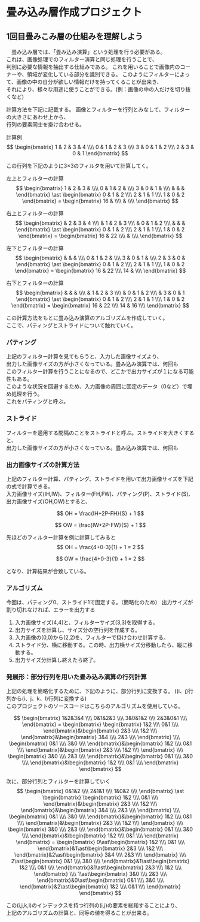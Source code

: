 # 畳み込み層作成プロジェクト

## 1回目畳みこみ層の仕組みを理解しよう

　畳み込み層では、「畳み込み演算」という処理を行う必要がある。  
これは、画像処理でのフィルター演算と同じ処理を行うことで、  
判別に必要な情報を抽出する仕組みである。
これを用いることで画像内のコーナーや、領域が変化している部分を識別できる。
このようにフィルターによって、画像の中の自分が欲しい情報だけを持ってくることが出来き、  
それにより、様々な用途に使うことができる。(例：画像の中の人だけを切り抜くなど)

計算方法を下記に記載する。
画像とフィルターを行列とみなして、フィルターの大きさにあわせ上から、  
行列の要素同士を掛け合わせる。

計算例  
$$
\begin{bmatrix}
1 & 2 & 3 & 4 \\\\
0 & 1 & 2 & 3 \\\\
3 & 0 & 1 & 2 \\\\
2 & 3 & 0 & 1
\end{bmatrix}
$$  

この行列を下記のように3×3のフィルタを用いて計算してく。

左上とフィルターの計算  
$$
\begin{bmatrix}
1 & 2 & 3 &  \\\\
0 & 1 & 2 &  \\\\
3 & 0 & 1 &  \\\\
  &   &   &  
\end{bmatrix}  
\ast  
\begin{bmatrix}
0 & 1 & 2  \\\\
2 & 1 & 1  \\\\
1 & 0 & 2
\end{bmatrix}
= \begin{bmatrix}
16 &  \\\\
 &  \\\\
\end{bmatrix}
$$  

右上とフィルターの計算  
$$
\begin{bmatrix}
  & 2 & 3 & 4 \\\\
  & 1 & 2 & 3 \\\\
  & 0 & 1 & 2 \\\\
  &   &   &
\end{bmatrix}  
\ast  
\begin{bmatrix}
0 & 1 & 2  \\\\
2 & 1 & 1  \\\\
1 & 0 & 2
\end{bmatrix}
= \begin{bmatrix}
16 & 22 \\\\
 &  \\\\
\end{bmatrix}
$$  

左下とフィルターの計算  
$$
\begin{bmatrix}
  &   &   &   \\\\
0 & 1 & 2 &   \\\\
3 & 0 & 1 &   \\\\
2 & 3 & 0 &
\end{bmatrix}  
\ast  
\begin{bmatrix}
0 & 1 & 2  \\\\
2 & 1 & 1  \\\\
1 & 0 & 2
\end{bmatrix}
= \begin{bmatrix}
16 & 22 \\\\
14 &  \\\\
\end{bmatrix}
$$  

右下とフィルターの計算  
$$
\begin{bmatrix}
  &   &   &   \\\\
  & 1 & 2 & 3 \\\\
  & 0 & 1 & 2 \\\\
  & 3 & 0 & 1
\end{bmatrix}  
\ast  
\begin{bmatrix}
0 & 1 & 2  \\\\
2 & 1 & 1  \\\\
1 & 0 & 2
\end{bmatrix}
= \begin{bmatrix}
16 & 22 \\\\
14 & 16 \\\\
\end{bmatrix}
$$  

この計算方法をもとに畳み込み演算のアルゴリズムを作成していく。  
ここで、パティングとストライドについて触れていく。  

### パティング

上記のフィルター計算を見てもらうと、入力した画像サイズより、  
出力した画像サイズの方が小さくなっている。畳み込み演算では、何回も  
このフィルター計算を行うことになるので、どこかで出力サイズが１になる可能性もある。  
このような状況を回避するため、入力画像の周囲に固定のデータ（0など）で埋め処理を行う。  
これをパティングと呼ぶ。

### ストライド

フィルターを適用する間隔のことをストライドと呼ぶ。ストライドを大きくすると、  
出力した画像サイズの方が小さくなっている。畳み込み演算では、何回も

### 出力画像サイズの計算方法

上記のフィルター計算、パティング、ストライドを用いて出力画像サイズを下記の式で計算できる。  
入力画像サイズ(IH,IW)、フィルター(FH,FW)、パティング(P)、ストライド(S)、  
出力画像サイズ(OH,OW)とすると、

$$
OH = \frac{IH+2P-FH}{S} + 1  
$$

$$
OW = \frac{IW+2P-FW}{S} + 1
$$

先ほどのフィルター計算を例に計算してみると  
$$
OH = \frac{4+0-3}{1} + 1 = 2
$$

$$
OW = \frac{4+0-3}{1} + 1 = 2
$$

となり、計算結果が合致している。

### アルゴリズム

今回は、パティング0、ストライド1で固定する。（簡略化のため）
出力サイズが割り切れなければ、エラーを出力する

1. 入力画像サイズ(4,4)と、フィルターサイズ(3,3)を取得する。
2. 出力サイズを計算し、サイズ分の空行列を作成する。
3. 入力画像の(0,0)から(2,2)を、フィルターで掛け合わせ計算する。
4. ストライド分、横に移動する。この時、出力横サイズ分移動したら、縦に移動する。
5. 出力サイズ分計算し終えたら終了。

### 発展形：部分行列を用いた畳み込み演算の行列計算

上記の処理を簡略化するために、下記のように、部分行列に変換する。
((i、j)行列から(i、j、k、l)行列に変換する)  
このプロジェクトのソースコードはこちらのアルゴリズムを使用している。

$$
\begin{bmatrix}
1&2&3&4 \\\\
0&1&2&3 \\\\
3&0&1&2 \\\\
2&3&0&1 \\\\
\end{bmatrix}
= \begin{bmatrix}
\begin{bmatrix}
1&2 \\\\
0&1 \\\\
\end{bmatrix}&\begin{bmatrix}
2&3 \\\\
1&2 \\\\
\end{bmatrix}&\begin{bmatrix}
3&4 \\\\
2&3 \\\\
\end{bmatrix} \\\\
\begin{bmatrix}
0&1 \\\\
3&0 \\\\
\end{bmatrix}&\begin{bmatrix}
1&2 \\\\
0&1 \\\\
\end{bmatrix}&\begin{bmatrix}
2&3 \\\\
1&2 \\\\
\end{bmatrix} \\\\
\begin{bmatrix}
3&0 \\\\
2&3 \\\\
\end{bmatrix}&\begin{bmatrix}
0&1 \\\\
3&0 \\\\
\end{bmatrix}&\begin{bmatrix}
1&2 \\\\
0&1 \\\\
\end{bmatrix}
\end{bmatrix}
$$  

次に、部分行列とフィルターを計算していく
$$
\begin{bmatrix}
0&1&2 \\\\
2&1&1 \\\\
1&0&2 \\\\
\end{bmatrix} \ast \begin{bmatrix}
\begin{bmatrix}
1&2 \\\\
0&1 \\\\
\end{bmatrix}&\begin{bmatrix}
2&3 \\\\
1&2 \\\\
\end{bmatrix}&\begin{bmatrix}
3&4 \\\\
2&3 \\\\
\end{bmatrix} \\\\
\begin{bmatrix}
0&1 \\\\
3&0 \\\\
\end{bmatrix}&\begin{bmatrix}
1&2 \\\\
0&1 \\\\
\end{bmatrix}&\begin{bmatrix}
2&3 \\\\
1&2 \\\\
\end{bmatrix} \\\\
\begin{bmatrix}
3&0 \\\\
2&3 \\\\
\end{bmatrix}&\begin{bmatrix}
0&1 \\\\
3&0 \\\\
\end{bmatrix}&\begin{bmatrix}
1&2 \\\\
0&1 \\\\
\end{bmatrix}
\end{bmatrix} = \begin{bmatrix}
0\ast\begin{bmatrix}
1&2 \\\\
0&1 \\\\
\end{bmatrix}&1\ast\begin{bmatrix}
2&3 \\\\
1&2 \\\\
\end{bmatrix}&2\ast\begin{bmatrix}
3&4 \\\\
2&3 \\\\
\end{bmatrix} \\\\
2\ast\begin{bmatrix}
0&1 \\\\
3&0 \\\\
\end{bmatrix}&1\ast\begin{bmatrix}
1&2 \\\\
0&1 \\\\
\end{bmatrix}&1\ast\begin{bmatrix}
2&3 \\\\
1&2 \\\\
\end{bmatrix} \\\\
1\ast\begin{bmatrix}
3&0 \\\\
2&3 \\\\
\end{bmatrix}&0\ast\begin{bmatrix}
0&1 \\\\
3&0 \\\\
\end{bmatrix}&2\ast\begin{bmatrix}
1&2 \\\\
0&1 \\\\
\end{bmatrix}
\end{bmatrix}
$$

この(i,j,k,l)のインデックスを持つ行列の(i,j)の要素を総和することにより、  
上記のアルゴリズムの計算と、同等の値を得ることが出来る。
